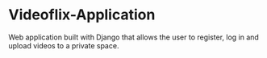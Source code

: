 # Videoflix-Application
Web application built with Django that allows the user to register, log in and upload videos to a private space.
